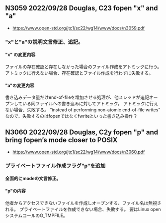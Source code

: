 ## N3059 2022/09/28 Douglas, C23 fopen "x" and "a"
- https://www.open-std.org/jtc1/sc22/wg14/www/docs/n3059.pdf

### "x"と"a"の説明文言修正、追記。
#### "x" の変更内容
ファイルの存在確認と存在しなかった場合のファイル作成をアトミックに行う。
アトミックに行えない場合、存在確認とファイル作成を行わずに失敗する。

#### "a"の変更内容
書き込みデータ量だけend-of-fileを増加させる処理が、他スレッドが追記オープンしている同ファイルへの書き込みに対してアトミック。
アトミックに行えない場合、失敗する。
"instead of performing non-atomic end-of-file writes"
なので、失敗するのはfopenではなくfwriteといった書き込み操作？

## N3060 2022/09/28 Douglas, C2y fopen "p" and bring fopen’s mode closer to POSIX
- https://www.open-std.org/jtc1/sc22/wg14/www/docs/n3060.pdf

### プライベートファイル作成フラグ"p"を追加
#### 全面的にmodeの文言修正。
#### "p"の内容
他者からアクセスできないファイルを作成しオープンする、ファイル名は無視される。
プライベートファイルを作成できない場合、失敗する。
要はLinux openシステムコールのO_TMPFILE。
